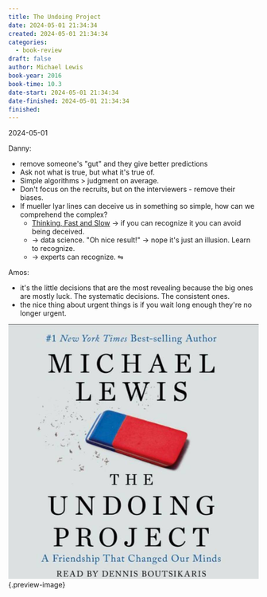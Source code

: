 ```yaml
---
title: The Undoing Project
date: 2024-05-01 21:34:34
created: 2024-05-01 21:34:34
categories:
  - book-review
draft: false
author: Michael Lewis
book-year: 2016
book-time: 10.3
date-start: 2024-05-01 21:34:34
date-finished: 2024-05-01 21:34:34
finished:
---
```




2024-05-01

Danny: 

- remove someone's "gut" and they give better predictions
- Ask not what is true, but what it's true of. 
- Simple algorithms > judgment on average. 
- Don't focus on the recruits, but on the interviewers - remove their biases. 
- If mueller lyar lines can deceive us in something so simple, how can we comprehend the complex?
	- [Thinking, Fast and Slow](thinking-fast-and-slow.md) → if you can recognize it you can avoid being deceived. 
	- → data science. "Oh nice result!" → nope it's just an illusion. Learn to recognize. 
	- → experts can recognize. ⇋

Amos:

- it's the little decisions that are the most revealing because the big ones are mostly luck. The systematic decisions. The consistent ones. 
- the nice thing about urgent things is if you wait long enough they're no longer urgent. 


![The Undoing Project](../img/book-the-undoing-project.jpeg){.preview-image}